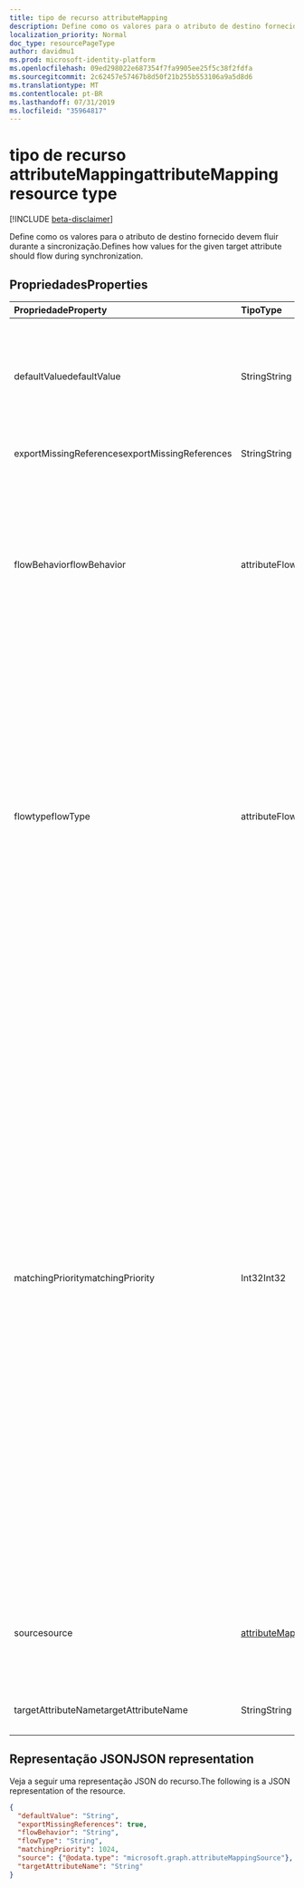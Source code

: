 ```yaml
---
title: tipo de recurso attributeMapping
description: Define como os valores para o atributo de destino fornecido devem fluir durante a sincronização.
localization_priority: Normal
doc_type: resourcePageType
author: davidmu1
ms.prod: microsoft-identity-platform
ms.openlocfilehash: 09ed298022e687354f7fa9905ee25f5c38f2fdfa
ms.sourcegitcommit: 2c62457e57467b8d50f21b255b553106a9a5d8d6
ms.translationtype: MT
ms.contentlocale: pt-BR
ms.lasthandoff: 07/31/2019
ms.locfileid: "35964817"
---
```

# <a name="attributemapping-resource-type"></a><span data-ttu-id="02ea9-103">tipo de recurso attributeMapping</span><span class="sxs-lookup"><span data-stu-id="02ea9-103">attributeMapping resource type</span></span>

[!INCLUDE [beta-disclaimer](../../includes/beta-disclaimer.md)]

<span data-ttu-id="02ea9-104">Define como os valores para o atributo de destino fornecido devem fluir durante a sincronização.</span><span class="sxs-lookup"><span data-stu-id="02ea9-104">Defines how values for the given target attribute should flow during synchronization.</span></span>

## <a name="properties"></a><span data-ttu-id="02ea9-105">Propriedades</span><span class="sxs-lookup"><span data-stu-id="02ea9-105">Properties</span></span>

| <span data-ttu-id="02ea9-106">Propriedade</span><span class="sxs-lookup"><span data-stu-id="02ea9-106">Property</span></span>                  | <span data-ttu-id="02ea9-107">Tipo</span><span class="sxs-lookup"><span data-stu-id="02ea9-107">Type</span></span>                      | <span data-ttu-id="02ea9-108">Descrição</span><span class="sxs-lookup"><span data-stu-id="02ea9-108">Description</span></span>    |
|:--------------------------|:--------------------------|:---------------|
|<span data-ttu-id="02ea9-109">defaultValue</span><span class="sxs-lookup"><span data-stu-id="02ea9-109">defaultValue</span></span>               | <span data-ttu-id="02ea9-110">String</span><span class="sxs-lookup"><span data-stu-id="02ea9-110">String</span></span>                    |<span data-ttu-id="02ea9-111">Valor padrão a ser usado no caso de a propriedade **Source** ter sido `null`avaliada.</span><span class="sxs-lookup"><span data-stu-id="02ea9-111">Default value to be used in case the **source** property was evaluated to `null`.</span></span> <span data-ttu-id="02ea9-112">Opcional.</span><span class="sxs-lookup"><span data-stu-id="02ea9-112">Optional.</span></span>|
|<span data-ttu-id="02ea9-113">exportMissingReferences</span><span class="sxs-lookup"><span data-stu-id="02ea9-113">exportMissingReferences</span></span>    |<span data-ttu-id="02ea9-114">String</span><span class="sxs-lookup"><span data-stu-id="02ea9-114">String</span></span>                     |<span data-ttu-id="02ea9-115">Apenas para uso interno.</span><span class="sxs-lookup"><span data-stu-id="02ea9-115">For internal use only.</span></span>|
|<span data-ttu-id="02ea9-116">flowBehavior</span><span class="sxs-lookup"><span data-stu-id="02ea9-116">flowBehavior</span></span>               |<span data-ttu-id="02ea9-117">attributeFlowBehavior</span><span class="sxs-lookup"><span data-stu-id="02ea9-117">attributeFlowBehavior</span></span>      |<span data-ttu-id="02ea9-118">Define quando esse atributo deve ser exportado para o diretório de destino.</span><span class="sxs-lookup"><span data-stu-id="02ea9-118">Defines when this attribute should be exported to the target directory.</span></span> <span data-ttu-id="02ea9-119">Os valores possíveis são `FlowWhenChanged` : `FlowAlways`e.</span><span class="sxs-lookup"><span data-stu-id="02ea9-119">Possible values are: `FlowWhenChanged` and `FlowAlways`.</span></span> <span data-ttu-id="02ea9-120">O padrão é `FlowWhenChanged`.</span><span class="sxs-lookup"><span data-stu-id="02ea9-120">Default is `FlowWhenChanged`.</span></span> |
|<span data-ttu-id="02ea9-121">flowtype</span><span class="sxs-lookup"><span data-stu-id="02ea9-121">flowType</span></span>                   |<span data-ttu-id="02ea9-122">attributeFlowType</span><span class="sxs-lookup"><span data-stu-id="02ea9-122">attributeFlowType</span></span>          |<span data-ttu-id="02ea9-123">Define quando esse atributo deve ser atualizado no diretório de destino.</span><span class="sxs-lookup"><span data-stu-id="02ea9-123">Defines when this attribute should be updated in the target directory.</span></span> <span data-ttu-id="02ea9-124">Os valores possíveis são `Always` : (padrão) `ObjectAddOnly` , (somente quando novo objeto é criado) `MultiValueAddOnly` , (somente quando a alteração está adicionando novos valores a um atributo com valores múltiplos).</span><span class="sxs-lookup"><span data-stu-id="02ea9-124">Possible values are: `Always` (default), `ObjectAddOnly` (only when new object is created), `MultiValueAddOnly` (only when the change is adding new values to a multi-valued attribute).</span></span> |
|<span data-ttu-id="02ea9-125">matchingPriority</span><span class="sxs-lookup"><span data-stu-id="02ea9-125">matchingPriority</span></span>           |<span data-ttu-id="02ea9-126">Int32</span><span class="sxs-lookup"><span data-stu-id="02ea9-126">Int32</span></span>                      |<span data-ttu-id="02ea9-127">Se for maior que 0, este atributo será usado para executar uma correspondência inicial dos objetos entre os diretórios de origem e de destino.</span><span class="sxs-lookup"><span data-stu-id="02ea9-127">If higher than 0, this attribute will be used to perform an initial match of the objects between source and target directories.</span></span> <span data-ttu-id="02ea9-128">O mecanismo de sincronização tentará localizar o objeto correspondente usando o atributo com o menor valor de prioridade correspondente primeiro.</span><span class="sxs-lookup"><span data-stu-id="02ea9-128">The synchronization engine will try to find the matching object using attribute with lowest value of matching priority first.</span></span> <span data-ttu-id="02ea9-129">Se não for encontrado, será usado o atributo com a próxima prioridade correspondente e, assim, em um até que a correspondência seja encontrada ou nenhum outro atributo de correspondência seja deixado.</span><span class="sxs-lookup"><span data-stu-id="02ea9-129">If not found, the attribute with the next matching priority will be used, and so on a until match is found or no more matching attributes are left.</span></span> <span data-ttu-id="02ea9-130">Somente atributos que devem ter valores exclusivos, como email, devem ser usados como atributos correspondentes.</span><span class="sxs-lookup"><span data-stu-id="02ea9-130">Only attributes that are expected to have unique values, such as email, should be used as matching attributes.</span></span>|
|<span data-ttu-id="02ea9-131">source</span><span class="sxs-lookup"><span data-stu-id="02ea9-131">source</span></span>                     |[<span data-ttu-id="02ea9-132">attributeMappingSource</span><span class="sxs-lookup"><span data-stu-id="02ea9-132">attributeMappingSource</span></span>](synchronization-attributemappingsource.md)     | <span data-ttu-id="02ea9-133">Define como um valor deve ser extraído (ou transformado) a partir do objeto Source.</span><span class="sxs-lookup"><span data-stu-id="02ea9-133">Defines how a value should be extracted (or transformed) from the source object.</span></span> |
|<span data-ttu-id="02ea9-134">targetAttributeName</span><span class="sxs-lookup"><span data-stu-id="02ea9-134">targetAttributeName</span></span>        |<span data-ttu-id="02ea9-135">String</span><span class="sxs-lookup"><span data-stu-id="02ea9-135">String</span></span>                     |<span data-ttu-id="02ea9-136">Nome do atributo no objeto de destino.</span><span class="sxs-lookup"><span data-stu-id="02ea9-136">Name of the attribute on the target object.</span></span> |

## <a name="json-representation"></a><span data-ttu-id="02ea9-137">Representação JSON</span><span class="sxs-lookup"><span data-stu-id="02ea9-137">JSON representation</span></span>

<span data-ttu-id="02ea9-138">Veja a seguir uma representação JSON do recurso.</span><span class="sxs-lookup"><span data-stu-id="02ea9-138">The following is a JSON representation of the resource.</span></span>

<!-- {
  "blockType": "resource",
  "optionalProperties": [

  ],
  "@odata.type": "microsoft.graph.attributeMapping"
}-->

```json
{
  "defaultValue": "String",
  "exportMissingReferences": true,
  "flowBehavior": "String",
  "flowType": "String",
  "matchingPriority": 1024,
  "source": {"@odata.type": "microsoft.graph.attributeMappingSource"},
  "targetAttributeName": "String"
}

```

<!-- uuid: 8fcb5dbc-d5aa-4681-8e31-b001d5168d79
2015-10-25 14:57:30 UTC -->
<!--
{
  "type": "#page.annotation",
  "description": "attributeMapping resource",
  "keywords": "",
  "section": "documentation",
  "tocPath": "",
  "suppressions": []
}
-->
